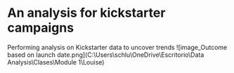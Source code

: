 # An analysis for kickstarter campaigns
Performing analysis on Kickstarter data to uncover trends
![image_Outcome based on launch date.png](C:\Users\schlu\OneDrive\Escritorio\Data Analysis\Clases\Module 1\Louise)
